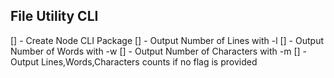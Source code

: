 ## File Utility CLI

[] - Create Node CLI Package
[] - Output Number of Lines with -l
[] - Output Number of Words with -w
[] - Output Number of Characters with -m
[] - Output Lines,Words,Characters counts if no flag is provided



